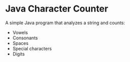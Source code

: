 # Java Character Counter  

A simple Java program that analyzes a string and counts:  
- Vowels  
- Consonants  
- Spaces  
- Special characters  
- Digits  
